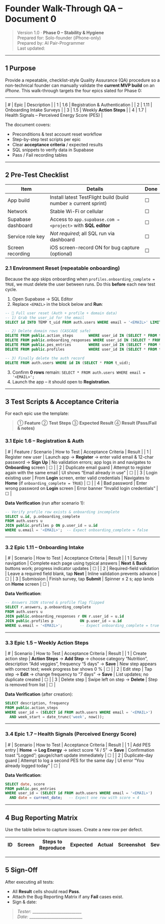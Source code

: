 # Founder Walk-Through QA – Document 0

> Version 1.0 · **Phase 0 – Stability & Hygiene**\
> Prepared for: Solo-founder (iPhone-only)\
> Prepared by: AI Pair-Programmer\
> Last updated: <!-- yyyy-mm-dd will be filled by commit hook -->

---

## 1 Purpose

Provide a repeatable, checklist-style Quality Assurance (QA) procedure so a
non-technical founder can manually validate the **current MVP build** on an
_iPhone_. This walk-through targets the four epics slated for Phase 0:

---

| # | Epic | Description                                   |
| 1 | 1.6  | Registration & Authentication                 |
| 2 | 1.11 | Onboarding Intake Surveys                     |
| 3 | 1.5  | Weekly **Action Steps**                       |
| 4 | 1.7  | Health Signals – Perceived Energy Score (PES) |

The document covers:

- Preconditions & test account reset workflow
- Step-by-step test scripts per epic
- Clear **acceptance criteria** / expected results
- SQL snippets to verify data in Supabase
- Pass / Fail recording tables

---

## 2 Pre-Test Checklist

| Item               | Details                                                         | Done |
| ------------------ | --------------------------------------------------------------- | ---- |
| App build          | Install latest TestFlight build (build number ≥ current sprint) | ☐    |
| Network            | Stable Wi-Fi or cellular                                        | ☐    |
| Supabase dashboard | Access to `app.supabase.com → <project>` with **SQL editor**    | ☐    |
| Service role key   | _Not required_; all SQL run via dashboard                       | ☐    |
| Screen recording   | iOS screen-record ON for bug capture (optional)                 | ☐    |

### 2.1 Environment Reset (repeatable onboarding)

Because the app skips onboarding when `profiles.onboarding_complete = TRUE`, we
must delete the user between runs. Do this **before** each new test cycle.

1. Open Supabase → SQL Editor
2. Replace `<EMAIL>` in the block below and **Run**:

```sql
-- 🔄 Full user reset (Auth + profile + domain data)
-- 1) Grab the user_id for the email
SELECT id INTO TEMP t_uid FROM auth.users WHERE email = '<EMAIL>' LIMIT 1;

-- 2) Delete domain rows (CASCADE safe)
DELETE FROM public.action_steps       WHERE user_id IN (SELECT * FROM t_uid);
DELETE FROM public.onboarding_responses WHERE user_id IN (SELECT * FROM t_uid);
DELETE FROM public.pes_entries        WHERE user_id IN (SELECT * FROM t_uid);
DELETE FROM public.profiles           WHERE user_id IN (SELECT * FROM t_uid);

-- 3) Finally delete the auth record
DELETE FROM auth.users WHERE id IN (SELECT * FROM t_uid);
```

3. Confirm **0 rows** remain:
   `SELECT * FROM auth.users WHERE email = '<EMAIL>';`
4. Launch the app – it should open to **Registration**.

---

## 3 Test Scripts & Acceptance Criteria

For each epic use the template:

> ① **Feature** ② **Test Steps** ③ **Expected Result** ④ **Result (Pass/Fail &
> notes)**

### 3.1 Epic 1.6 – Registration & Auth

| # | Feature / Scenario    | How to Test                                                                    | Acceptance Criteria                                                      | Result |
| 1 | Register new user     | Launch app → **Register** → enter valid email & 12-char password → **Sign Up** | No validation errors; app logs in and navigates to **Onboarding** screen | ☐      |
| 2 | Duplicate email guard | Attempt to register again with the same email                                  | UI shows “Email already in use”                                          | ☐      |
| 3 | Login existing user   | From **Login** screen, enter valid credentials                                 | Navigates to **Home** (if `onboarding_complete = TRUE`)                  | ☐      |
| 4 | Bad password          | Enter wrong password on **Login** screen                                       | Error banner “Invalid login credentials”                                 | ☐      |

**Data Verification** (run after scenario 1):

```sql
-- Verify profile row exists & onboarding incomplete
SELECT u.id, p.onboarding_complete
FROM auth.users u
JOIN public.profiles p ON p.user_id = u.id
WHERE u.email = '<EMAIL>';  -- Expect onboarding_complete = false
```

---

### 3.2 Epic 1.11 – Onboarding Intake

| # | Scenario                  | How to Test                                | Acceptance Criteria                                          | Result |
| 1 | Survey navigation         | Complete each page using typical answers   | **Next** & **Back** buttons work; progress indicator updates | ☐      |
| 2 | Required-field validation | Leave a required field blank, tap **Next** | Inline validation prevents advance                           | ☐      |
| 3 | Submission                | Finish survey, tap **Submit**              | Spinner ≤ 2 s; app lands on **Home** screen                  | ☐      |

**Data Verification**:

```sql
-- Answers JSON stored & profile flag flipped
SELECT r.answers, p.onboarding_complete
FROM auth.users u
JOIN public.onboarding_responses r ON r.user_id = u.id
JOIN public.profiles p            ON p.user_id = u.id
WHERE u.email = '<EMAIL>';        -- Expect onboarding_complete = true
```

---

### 3.3 Epic 1.5 – Weekly Action Steps

| # | Scenario           | How to Test                                                                                                             | Acceptance Criteria                                             | Result |
| 1 | Create action step | **Action Steps** → **Add Step** → choose category “Nutrition”, description “Add veggies”, frequency “5 days” → **Save** | New step appears with correct text; week progress bar shows 0 % | ☐      |
| 2 | Edit step          | Tap step → **Edit** → change frequency to “7 days” → **Save**                                                           | List updates; no duplicate created                              | ☐      |
| 3 | Delete step        | Swipe left on step → **Delete**                                                                                         | Step is removed from list                                       | ☐      |

**Data Verification** (after creation):

```sql
SELECT description, frequency
FROM public.action_steps
WHERE user_id = (SELECT id FROM auth.users WHERE email = '<EMAIL>')
  AND week_start = date_trunc('week', now());
```

---

### 3.4 Epic 1.7 – Health Signals (Perceived Energy Score)

| # | Scenario            | How to Test                                                 | Acceptance Criteria                                         | Result |
| 1 | Add PES entry       | **Home** → **Log Energy** → select score “4 / 5” → **Save** | Confirmation toast “Logged”; gauge/chart update immediately | ☐      |
| 2 | Duplicate-day guard | Attempt to log a second PES for the same day                | UI error “You already logged today”                         | ☐      |

**Data Verification**:

```sql
SELECT date, score
FROM public.pes_entries
WHERE user_id = (SELECT id FROM auth.users WHERE email = '<EMAIL>')
  AND date = current_date;   -- Expect one row with score = 4
```

---

## 4 Bug Reporting Matrix

Use the table below to capture issues. Create a new row per defect.

| ID | Screen | Steps to Reproduce | Expected | Actual | Screenshot | Severity |
| -- | ------ | ------------------ | -------- | ------ | ---------- | -------- |

---

## 5 Sign-Off

After executing all tests:

- All **Result** cells should read **Pass**.
- Attach the Bug Reporting Matrix if any **Fail** cases exist.
- Sign & date:

> _Tester_: _________________________\
> _Date_: ___________________________
